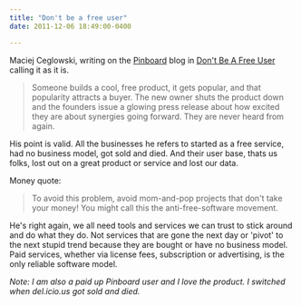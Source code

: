 ```yaml
---
title: "Don't be a free user"
date: 2011-12-06 18:49:00-0400

---
```


Maciej Ceglowski, writing on the [Pinboard](http://pinboard.in/) blog in [Don't Be A Free User](http://blog.pinboard.in/2011/12/don_t_be_a_free_user/) calling it as it is.

> Someone builds a cool, free product, it gets popular, and that popularity attracts a buyer. The new owner shuts the product down and the founders issue a glowing press release about how excited they are about synergies going forward. They are never heard from again.

His point is valid. All the businesses he refers to started as a free service, had no business model, got sold and died. And their user base, thats us folks, lost out on a great product or service and lost our data.

Money quote:

> To avoid this problem, avoid mom-and-pop projects that don't take your money! You might call this the anti-free-software movement.

He's right again, we all need tools and services we can trust to stick around and do what they do. Not services that are gone the next day or 'pivot' to the next stupid trend because they are bought or have no business model. Paid services, whether via license fees, subscription or advertising, is the only reliable software model.

*Note: I am also a paid up Pinboard user and I love the product. I switched when del.icio.us got sold and died.*
